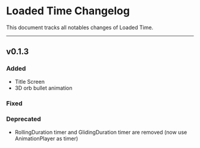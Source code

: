 # Loaded Time Changelog

This document tracks all notables changes of Loaded Time.

---

## v0.1.3

### Added

- Title Screen
- 3D orb bullet animation

### Fixed

### Deprecated

- RollingDuration timer and GlidingDuration timer are removed (now use AnimationPlayer as timer)
